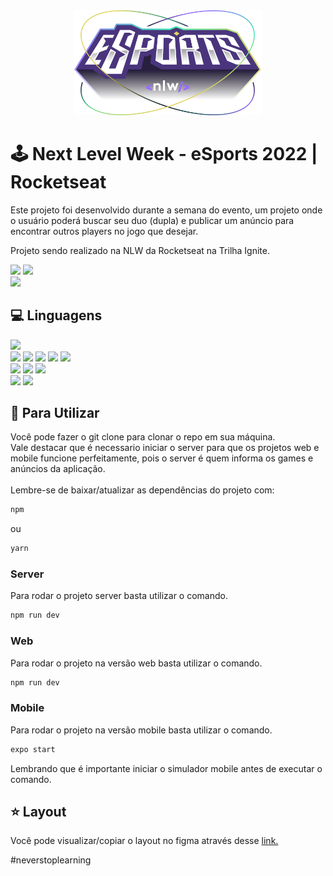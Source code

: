 <div align="center">
  <img width="300px" src="https://raw.githubusercontent.com/JuniorCundari/nlw-esports-ignite/7019a3a91033c50d3d6b4be4b074dcb2004e6f4a/web/src/assets/logo-nlw-esports.svg"/></br>
</div>

# :joystick: Next Level Week - eSports 2022 | Rocketseat

Este projeto foi desenvolvido durante a semana do evento, um projeto onde o usuário 
poderá buscar seu duo (dupla) e publicar um anúncio para encontrar outros players no jogo que desejar.

Projeto sendo realizado na NLW da Rocketseat na Trilha Ignite.

<div>
  <img width="400px" src="https://user-images.githubusercontent.com/88779658/194710540-50f4ca37-7b66-4da6-9814-d762a1b46cab.png" />
  <img width="400px" src="https://user-images.githubusercontent.com/88779658/194710585-adeb120b-83f5-4a76-9567-30472acb962e.png" />
</div>
<div>
  <img width="1000px" src="https://user-images.githubusercontent.com/88779658/194710932-19319853-4de4-4eb7-9d25-5dc1b4e70943.png" />
</div>

## :computer: Linguagens
<div>
  <img src="https://img.shields.io/badge/typescript-3178C6?style=for-the-badge&logo=typescript&logoColor=white">
  <div align="start">
    <img src="https://img.shields.io/badge/Node.js-20232A?style=for-the-badge&logo=Node.js" />
    <img src="https://img.shields.io/badge/Express.js-000000?style=for-the-badge&logo=express&logoColor=white"/>
    <img src="https://img.shields.io/badge/SQLite-07405E?style=for-the-badge&logo=sqlite&logoColor=white"/>
    <img src="https://img.shields.io/badge/Hoppscotch-31C48D?style=for-the-badge&logo=hoppscotch&logoColor=white"/>
    <img src="https://img.shields.io/badge/Prisma-3982CE?style=for-the-badge&logo=Prisma&logoColor=white"/>
  </div>
  
  <div>
    <img src="https://img.shields.io/badge/React-20232A?style=for-the-badge&logo=react&logoColor=61DAFB"/>
    <img src="https://img.shields.io/badge/Tailwind_CSS-38B2AC?style=for-the-badge&logo=tailwind-css&logoColor=white"/>
    <img src="https://img.shields.io/badge/Vite-646CFF?style=for-the-badge&logo=vite&logoColor=white"/>
  </div>
  
  <div>
    <img src="https://img.shields.io/badge/React Native-20232A?style=for-the-badge&logo=react&logoColor=61DAFB"/>
    <img src="https://img.shields.io/badge/Expo-000020?style=for-the-badge&logo=expo&logoColor=BCC3CD"/>
  <div>
</div>

## :dart: Para Utilizar
Você pode fazer o git clone para clonar o repo em sua máquina.</br>
Vale destacar que é necessario iniciar o server para que os projetos web e mobile funcione perfeitamente, pois o server é quem informa os games e anúncios da aplicação.</br></br>
Lembre-se de baixar/atualizar as dependências do projeto com:
```bash
npm
```
ou
```bash
yarn
```

### Server
Para rodar o projeto server basta utilizar o comando.
```bash
npm run dev
```

### Web
Para rodar o projeto na versão web basta utilizar o comando.
```bash
npm run dev
```

### Mobile
Para rodar o projeto na versão mobile basta utilizar o comando.
```bash
expo start
```
Lembrando que é importante iniciar o simulador mobile antes de executar o comando.

## :star: Layout
Você pode visualizar/copiar o layout no figma através desse
[link.](https://www.figma.com/community/file/1150897317533332617)

#neverstoplearning
